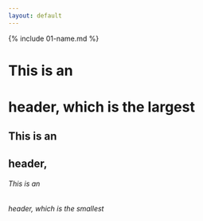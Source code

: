 ```yaml
---
layout: default
---
```


{% include 01-name.md %}

# This is an <h1> header, which is the largest
## This is an <h2> header,
###### This is an <h6> header, which is the smallest

